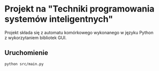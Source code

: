 # Projekt na "Techniki programowania systemów inteligentnych"

Projekt składa się z automatu komórkowego wykonanego w języku Python z wykorzytaniem bibliotek GUI.

## Uruchomienie
```bash
python src/main.py